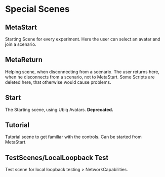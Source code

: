# Special Scenes

## MetaStart
Starting Scene for every experiment.
Here the user can select an avatar and join a scenario.

## MetaReturn
Helping scene, when disconnecting from a scenario.
The user returns here, when he disconnects from a scenario, not to MetaStart.
Some Scripts are deleted here, that otherwise would cause problems.

## Start
The Starting scene, using Ubiq Avatars. **Deprecated.**

## Tutorial
Tutorial scene to get familiar with the controls.
Can be started from MetaStart.

## TestScenes/LocalLoopback Test
Test scene for local loopback testing > NetworkCapabilities.
